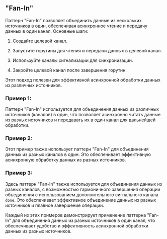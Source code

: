 ## "Fan-In"

Паттерн "Fan-In" позволяет объединить данные из нескольких источников в один, обеспечивая асинхронное чтение и передачу данных в один канал. Основные шаги:

1. Создайте целевой канал.

2. Запустите горутины для чтения и передачи данных в целевой канал.

3. Используйте каналы сигнализации для синхронизации.

4. Закройте целевой канал после завершения горутин.

Этот подход полезен для эффективной асинхронной обработки данных из различных источников.


### Пример 1:
Паттерн "Fan-In" используется для объединения данных из различных источников (каналов) в один, что позволяет асинхронно читать данные из разных источников и передавать их в один канал для дальнейшей обработки.

### Пример 2:
Этот пример также использует паттерн "Fan-In" для объединения данных из разных каналов в один. Это обеспечивает эффективную асинхронную обработку данных из разных источников.

### Пример 3:
Здесь паттерн "Fan-In" также используется для объединения данных из разных каналов, с возможностью гармоничного завершения операции объединения с использованием дополнительного сигнального канала `done`. Это обеспечивает эффективное объединение данных из разных источников и плавное завершение операции.

Каждый из этих примеров демонстрирует применение паттерна "Fan-In" для объединения данных из разных источников в один канал, что обеспечивает удобство и эффективность асинхронной обработки данных из разных источников.